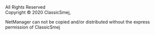 All Rights Reserved </br>
Copyright © 2020 ClassicSmej, 

NetManager can not be copied and/or distributed
without the express permission of ClassicSmej
